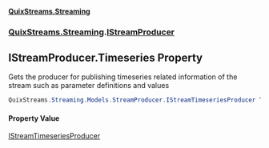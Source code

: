 #### [QuixStreams.Streaming](index.md 'index')
### [QuixStreams.Streaming](QuixStreams.Streaming.md 'QuixStreams.Streaming').[IStreamProducer](IStreamProducer.md 'QuixStreams.Streaming.IStreamProducer')

## IStreamProducer.Timeseries Property

Gets the producer for publishing timeseries related information of the stream such as parameter definitions and values

```csharp
QuixStreams.Streaming.Models.StreamProducer.IStreamTimeseriesProducer Timeseries { get; }
```

#### Property Value
[IStreamTimeseriesProducer](IStreamTimeseriesProducer.md 'QuixStreams.Streaming.Models.StreamProducer.IStreamTimeseriesProducer')